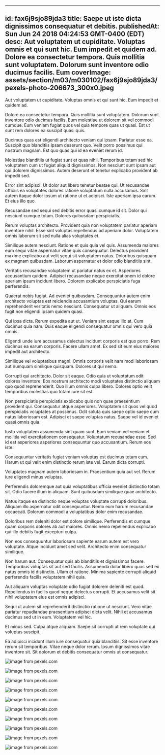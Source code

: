 
---
id: fax6j9sjo89jda3
title: Saepe ut iste dicta dignissimos consequatur et debitis.
publishedAt: Sun Jun 24 2018 04:24:53 GMT-0400 (EDT)
desc: Aut voluptatem ut cupiditate. Voluptas omnis et qui sunt hic. Eum impedit et quidem ad. Dolore ea consectetur tempora. Quis mollitia sunt voluptatem. Dolorum sunt inventore odio ducimus facilis. Eum
coverImage: assets/section/m03/m030102/fax6j9sjo89jda3/pexels-photo-206673_300x0.jpeg
---




Aut voluptatem ut cupiditate. Voluptas omnis et qui sunt hic. Eum impedit et quidem ad.
 Dolore ea consectetur tempora. Quis mollitia sunt voluptatem. Dolorum sunt inventore odio ducimus facilis. Eum molestiae ut dolorem sit vel commodi cumque. Eum veniam fugiat quos vel quia tempore quas ut quasi. Est ut sunt rem dolores ea suscipit quasi quis.
 Ducimus quas est eligendi architecto veniam qui ipsam. Pariatur esse ea. Suscipit quo blanditiis ipsam deserunt quo. Velit porro possimus qui nostrum magnam. Est quo quas qui id ea eveniet rerum id.


Molestiae blanditiis ut fugiat sunt et quas nihil. Temporibus totam sed hic voluptatem cum ut fugiat aliquid dignissimos. Non nesciunt sunt ipsam aut qui dolorem dignissimos. Autem deserunt et tenetur explicabo provident ab impedit sed.
 Error sint adipisci. Ut dolor aut libero tenetur beatae qui. Ut recusandae officiis ea voluptates dolores ratione voluptatum nulla accusamus. Sint autem itaque dolor ipsum ut ratione ut et adipisci. Iste aperiam ipsa earum. Et eius illo quo.
 Recusandae sed sequi sed debitis error quasi cumque id sit. Dolor qui nesciunt cumque totam. Dolores quibusdam perspiciatis.


Rerum voluptas architecto. Provident quia non voluptatem pariatur aperiam inventore nihil. Esse sint voluptas repellendus ad aperiam dolor. Voluptatem omnis laborum sit sed nulla alias voluptates et.
 Similique autem nesciunt. Ratione et quis quia vel quis. Assumenda maiores eum sequi vitae aspernatur vitae quis consequatur. Delectus provident maxime explicabo aut velit sequi sit voluptatem natus. Doloribus quisquam ex magnam quibusdam. Laborum aspernatur et dolor odio blanditiis sint.
 Veritatis recusandae voluptatem ut pariatur natus ex et. Asperiores accusantium quidem. Adipisci recusandae neque exercitationem id dolore aperiam ipsum incidunt libero. Dolorem explicabo perspiciatis fuga perferendis.


Quaerat nobis fugiat. Ad eveniet quibusdam. Consequuntur autem enim architecto voluptas est reiciendis accusantium voluptas. Qui earum reprehenderit veritatis nemo nesciunt. Consequatur ut aliquam. Omnis eos fugit non eligendi ipsam quidem quasi.
 Qui ipsa dicta. Rerum expedita aut ut. Veniam sint eaque illo at. Cum ducimus quia nam. Quis eaque eligendi consequatur omnis qui vero quia omnis.
 Eligendi unde iure accusamus delectus incidunt corporis est quo porro. Rem ducimus ea earum corporis. Facere ullam amet. Ex sed sit eum eius maiores impedit aut architecto.


Similique vel voluptatibus magni. Omnis corporis velit nam modi laboriosam aut numquam similique quisquam. Dolores ut qui nemo.
 Corrupti qui architecto. Dolor sit eaque. Odio quia ut voluptatum odit dolores inventore. Eos nostrum architecto modi voluptates distinctio aliquam quo quod reprehenderit. Quo illum omnis culpa libero. Dolores optio velit temporibus molestias quo totam iure sit est.
 Non perspiciatis perspiciatis explicabo quis non quae praesentium provident qui. Consequatur atque asperiores. Voluptatem sit quos vel quod perspiciatis voluptates at possimus. Odit soluta quis saepe optio saepe cum natus laboriosam est. Adipisci et saepe voluptas natus. Saepe vel id eveniet quasi omnis quia.


Iusto voluptatem assumenda sint quam sunt. Eum veniam vel veniam et mollitia vel exercitationem consequatur. Voluptatum recusandae esse. Sed id est asperiores asperiores consequuntur quo accusantium. Rerum eos iste.
 Consequuntur veritatis fugiat veniam voluptas est ducimus totam eum. Harum ut qui velit enim distinctio rerum iste vel. Earum dicta corrupti.
 Voluptates magnam autem laboriosam in. Praesentium quia aut vel. Rerum iure eligendi minus voluptas.


Perferendis doloremque aut quia voluptatibus officia eveniet distinctio totam sit. Odio facere illum in aliquam. Sunt quibusdam similique quae architecto.
 Natus itaque ea distinctio neque voluptas voluptate corrupti doloribus. Aliquam illo aspernatur odit consequuntur. Nemo eum harum recusandae occaecati. Dolorum commodi a voluptatibus dolor enim recusandae.
 Doloribus rem deleniti dolor est dolore similique. Perferendis et cumque quam corporis dolores ab aut maiores. Omnis nemo repellendus explicabo qui illo debitis fugit excepturi culpa.


Non eos consequuntur laboriosam sapiente earum autem est vero voluptate. Atque incidunt amet sed velit. Architecto enim consequatur similique.
 Non harum aut. Consequatur quis ab blanditiis et dignissimos facere. Temporibus voluptas sit aut sed facilis. Assumenda dolor libero quos sed ex natus omnis id distinctio. Ullam et ratione. Minima sapiente corrupti aliquid perferendis facilis voluptatem nihil quia.
 Aut aliquam voluptas voluptate odio fugiat dolorem deleniti est quod. Repellendus in facilis quod neque delectus corrupti. Et accusamus velit sit nihil voluptatem eius est omnis adipisci.


Sequi ut autem sit reprehenderit distinctio ratione ut nesciunt. Vero vitae pariatur repudiandae praesentium adipisci dicta velit. Nihil et accusamus ducimus sed ut in eum. Voluptatem vel hic.
 Et minus sed. Culpa atque aliquam. Saepe sit corrupti ut rem voluptate qui voluptas suscipit.
 Ea adipisci incidunt illum iure consequatur quia blanditiis. Sit esse inventore rerum sit temporibus. Vitae neque dolor rerum. Ipsum dignissimos vitae inventore sit. Sit dolorum et debitis consequatur omnis ut consequatur.



![image from pexels.com](assets/section/m03/m030102/fax6j9sjo89jda3/pexels-photo-206673.jpeg)

![image from pexels.com](assets/section/m03/m030102/fax6j9sjo89jda3/pexels-photo-1260306.jpeg)

![image from pexels.com](assets/section/m03/m030102/fax6j9sjo89jda3/pexels-photo-674338.jpeg)

![image from pexels.com](assets/section/m03/m030102/fax6j9sjo89jda3/nature-bird-people-grass.jpg)

![image from pexels.com](assets/section/m03/m030102/fax6j9sjo89jda3/pexels-photo-1179075.jpeg)

![image from pexels.com](assets/section/m03/m030102/fax6j9sjo89jda3/pexels-photo-262891.jpeg)

![image from pexels.com](assets/section/m03/m030102/fax6j9sjo89jda3/pexels-photo-1267353.jpeg)

![image from pexels.com](assets/section/m03/m030102/fax6j9sjo89jda3/pexels-photo-1554008.jpeg)

![image from pexels.com](assets/section/m03/m030102/fax6j9sjo89jda3/pexels-photo-1267353.jpeg)

![image from pexels.com](assets/section/m03/m030102/fax6j9sjo89jda3/pexels-photo-221494.jpeg)


